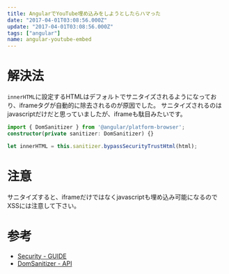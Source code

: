 ```yaml
---
title: AngularでYouTube埋め込みをしようとしたらハマった
date: "2017-04-01T03:08:56.000Z"
update: "2017-04-01T03:08:56.000Z"
tags: ["angular"]
name: angular-youtube-embed
---
```

# 解決法
`innerHTML`に設定するHTMLはデフォルトでサニタイズされるようになっており、iframeタグが自動的に除去されるのが原因でした。
サニタイズされるのはjavascriptだけだと思っていましたが、iframeも駄目みたいです。

```ts
import { DomSanitizer } from '@angular/platform-browser';
constructor(private sanitizer: DomSanitizer) {}

let innerHTML = this.sanitizer.bypassSecurityTrustHtml(html);
```

# 注意
サニタイズすると、iframeだけではなくjavascriptも埋め込み可能になるのでXSSには注意して下さい。

# 参考
* [Security - GUIDE](https://angular.io/docs/ts/latest/guide/security.html)
* [DomSanitizer - API](https://angular.io/docs/ts/latest/api/platform-browser/index/DomSanitizer-class.html)
